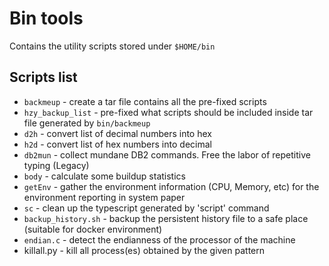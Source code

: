 # Bin tools

Contains the utility scripts stored under `$HOME/bin`

## Scripts list

- `backmeup` - create a tar file contains all the pre-fixed scripts
- `hzy_backup_list` - pre-fixed what scripts should be included inside tar file generated by ``bin/backmeup``
- `d2h` - convert list of decimal numbers into hex
- `h2d` - convert list of hex numbers into decimal
- `db2mun` - collect mundane DB2 commands. Free the labor of repetitive typing (Legacy)
- `body` - calculate some buildup statistics
- `getEnv` - gather the environment information (CPU, Memory, etc) for the environment reporting in system paper
- `sc` - clean up the typescript generated by 'script' command
- `backup_history.sh` - backup the persistent history file to a safe place (suitable for docker environment)
- `endian.c` - detect the endianness of the processor of the machine
-  killall.py - kill all process(es) obtained by the given pattern

